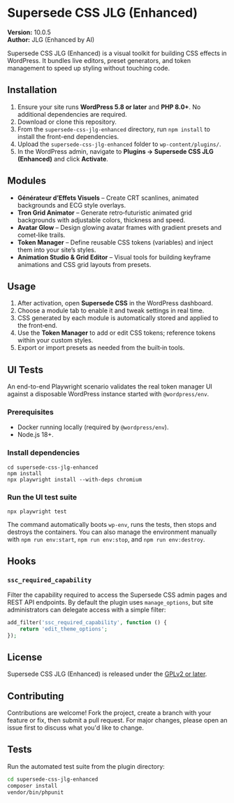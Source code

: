 # Supersede CSS JLG (Enhanced)

**Version:** 10.0.5  
**Author:** JLG (Enhanced by AI)

Supersede CSS JLG (Enhanced) is a visual toolkit for building CSS effects in WordPress. It bundles live editors, preset generators, and token management to speed up styling without touching code.

## Installation

1. Ensure your site runs **WordPress 5.8 or later** and **PHP 8.0+**. No additional dependencies are required.
2. Download or clone this repository.
3. From the `supersede-css-jlg-enhanced` directory, run `npm install` to install the front-end dependencies.
4. Upload the `supersede-css-jlg-enhanced` folder to `wp-content/plugins/`.
5. In the WordPress admin, navigate to **Plugins → Supersede CSS JLG (Enhanced)** and click **Activate**.

## Modules

- **Générateur d’Effets Visuels** – Create CRT scanlines, animated backgrounds and ECG style overlays.
- **Tron Grid Animator** – Generate retro‑futuristic animated grid backgrounds with adjustable colors, thickness and speed.
- **Avatar Glow** – Design glowing avatar frames with gradient presets and comet‑like trails.
- **Token Manager** – Define reusable CSS tokens (variables) and inject them into your site’s styles.
- **Animation Studio & Grid Editor** – Visual tools for building keyframe animations and CSS grid layouts from presets.

## Usage

1. After activation, open **Supersede CSS** in the WordPress dashboard.
2. Choose a module tab to enable it and tweak settings in real time.
3. CSS generated by each module is automatically stored and applied to the front‑end.
4. Use the **Token Manager** to add or edit CSS tokens; reference tokens within your custom styles.
5. Export or import presets as needed from the built‑in tools.

## UI Tests

An end-to-end Playwright scenario validates the real token manager UI against a disposable WordPress instance started with `@wordpress/env`.

### Prerequisites

- Docker running locally (required by `@wordpress/env`).
- Node.js 18+.

### Install dependencies

```
cd supersede-css-jlg-enhanced
npm install
npx playwright install --with-deps chromium
```

### Run the UI test suite

```
npx playwright test
```

The command automatically boots `wp-env`, runs the tests, then stops and destroys the containers. You can also manage the environment manually with `npm run env:start`, `npm run env:stop`, and `npm run env:destroy`.

## Hooks

### `ssc_required_capability`

Filter the capability required to access the Supersede CSS admin pages and REST API endpoints. By default the plugin uses
`manage_options`, but site administrators can delegate access with a simple filter:

```php
add_filter('ssc_required_capability', function () {
    return 'edit_theme_options';
});
```

## License

Supersede CSS JLG (Enhanced) is released under the [GPLv2 or later](https://www.gnu.org/licenses/gpl-2.0.html).

## Contributing

Contributions are welcome! Fork the project, create a branch with your feature or fix, then submit a pull request. For major changes, please open an issue first to discuss what you'd like to change.

## Tests

Run the automated test suite from the plugin directory:

```bash
cd supersede-css-jlg-enhanced
composer install
vendor/bin/phpunit
```

